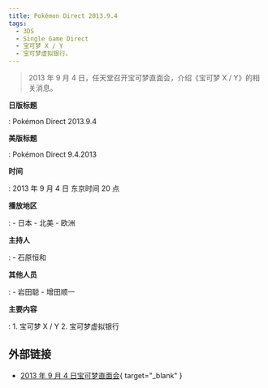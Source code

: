 ```yaml
---
title: Pokémon Direct 2013.9.4
tags:
  - 3DS
  - Single Game Direct
  - 宝可梦 X / Y
  - 宝可梦虚拟银行。
---
```


> 2013 年 9 月 4 日，任天堂召开宝可梦直面会，介绍《宝可梦 X / Y》的相关消息。

**日版标题**

:   Pokémon Direct 2013.9.4

**美版标题**

:   Pokémon Direct 9.4.2013

**时间**

:   2013 年 9 月 4 日 东京时间 20 点

**播放地区**

:   - 日本
    - 北美
    - 欧洲

**主持人**

:   - 石原恒和

**其他人员**

:   - 岩田聪
    - 增田顺一

**主要内容**

:   1. 宝可梦 X / Y
    2. 宝可梦虚拟银行

## 外部链接

- [2013 年 9 月 4 日宝可梦直面会](https://www.bilibili.com/video/BV19E411b7yR/){ target="_blank" }
